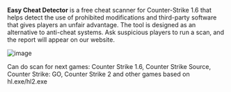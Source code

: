 **Easy Cheat Detector** is a free cheat scanner for Counter-Strike 1.6 that helps detect the use of prohibited modifications and third-party software that gives players an unfair advantage. The tool is designed as an alternative to anti-cheat systems. Ask suspicious players to run a scan, and the report will appear on our website.

![image](https://github.com/user-attachments/assets/b0b401aa-4129-422d-aa47-32884ff9499c)

Can do scan for next games: Counter Strike 1.6, Counter Strike Source, Counter Strike: GO, Counter Strike 2 and other games based on hl.exe/hl2.exe
